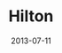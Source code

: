 ---
date: 2013-07-11
title: Hilton
categories: bronze
logo: Hilton-small.jpg
www: http://www.hilton.com
---